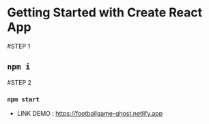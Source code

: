 
# Getting Started with Create React App

#STEP 1 
## `npm i`
#STEP 2 
### `npm start`

+ LINK DEMO : https://footballgame-ghost.netlify.app

